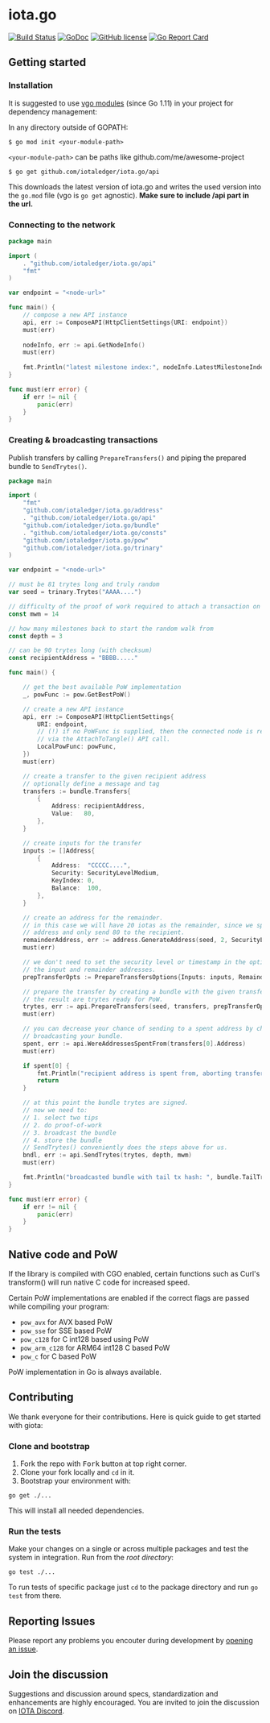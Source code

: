 # iota.go

[![Build Status](https://travis-ci.org/iotaledger/iota.go.svg?branch=master)](https://travis-ci.org/iotaledger/iota.go)
[![GoDoc](https://godoc.org/github.com/iotaledger/iota.go?status.svg)](https://godoc.org/github.com/iotaledger/iota.go)
[![GitHub license](https://img.shields.io/badge/license-MIT-blue.svg)](https://raw.githubusercontent.com/iotaledger/iota.go/master/LICENSE)
[![Go Report Card](https://goreportcard.com/badge/github.com/iotaledger/iota.go)](https://goreportcard.com/report/github.com/iotaledger/iota.go)

## Getting started

### Installation

It is suggested to use [vgo modules](https://github.com/golang/go/wiki/Modules) 
(since Go 1.11) in your project for dependency management:

In any directory outside of GOPATH:
```
$ go mod init <your-module-path>
```

`<your-module-path>` can be paths like github.com/me/awesome-project

```
$ go get github.com/iotaledger/iota.go/api
```
This downloads the latest version of iota.go and writes the used version into
the `go.mod` file (vgo is `go get` agnostic). **Make sure to include /api part in the url.**

### Connecting to the network

```go
package main

import (
    . "github.com/iotaledger/iota.go/api"
    "fmt"
)

var endpoint = "<node-url>"

func main() {
	// compose a new API instance
	api, err := ComposeAPI(HttpClientSettings{URI: endpoint})
	must(err)
	
	nodeInfo, err := api.GetNodeInfo()
	must(err)
	
	fmt.Println("latest milestone index:", nodeInfo.LatestMilestoneIndex)
}

func must(err error) {
	if err != nil {
		panic(err)
	}
}
```

### Creating & broadcasting transactions

Publish transfers by calling `PrepareTransfers()` and piping the prepared bundle to `SendTrytes()`.

```go
package main

import (
	"fmt"
	"github.com/iotaledger/iota.go/address"
	. "github.com/iotaledger/iota.go/api"
	"github.com/iotaledger/iota.go/bundle"
	. "github.com/iotaledger/iota.go/consts"
	"github.com/iotaledger/iota.go/pow"
	"github.com/iotaledger/iota.go/trinary"
)

var endpoint = "<node-url>"

// must be 81 trytes long and truly random
var seed = trinary.Trytes("AAAA....")

// difficulty of the proof of work required to attach a transaction on the tangle
const mwm = 14

// how many milestones back to start the random walk from
const depth = 3

// can be 90 trytes long (with checksum)
const recipientAddress = "BBBB....."

func main() {

	// get the best available PoW implementation
	_, powFunc := pow.GetBestPoW()

	// create a new API instance
	api, err := ComposeAPI(HttpClientSettings{
		URI: endpoint,
		// (!) if no PoWFunc is supplied, then the connected node is requested to do PoW for us
		// via the AttachToTangle() API call.
		LocalPowFunc: powFunc,
	})
	must(err)

	// create a transfer to the given recipient address
	// optionally define a message and tag
	transfers := bundle.Transfers{
		{
			Address: recipientAddress,
			Value:   80,
		},
	}

	// create inputs for the transfer
	inputs := []Address{
		{
			Address:  "CCCCC....",
			Security: SecurityLevelMedium,
			KeyIndex: 0,
			Balance:  100,
		},
	}

	// create an address for the remainder.
	// in this case we will have 20 iotas as the remainder, since we spend 100 from our input
	// address and only send 80 to the recipient.
	remainderAddress, err := address.GenerateAddress(seed, 2, SecurityLevelMedium)
	must(err)

	// we don't need to set the security level or timestamp in the options because we supply
	// the input and remainder addresses.
	prepTransferOpts := PrepareTransfersOptions{Inputs: inputs, RemainderAddress: &remainderAddress}

	// prepare the transfer by creating a bundle with the given transfers and inputs.
	// the result are trytes ready for PoW.
	trytes, err := api.PrepareTransfers(seed, transfers, prepTransferOpts)
	must(err)

	// you can decrease your chance of sending to a spent address by checking the address before
	// broadcasting your bundle.
	spent, err := api.WereAddressesSpentFrom(transfers[0].Address)
	must(err)

	if spent[0] {
		fmt.Println("recipient address is spent from, aborting transfer")
		return
	}

	// at this point the bundle trytes are signed.
	// now we need to:
	// 1. select two tips
	// 2. do proof-of-work
	// 3. broadcast the bundle
	// 4. store the bundle
	// SendTrytes() conveniently does the steps above for us.
	bndl, err := api.SendTrytes(trytes, depth, mwm)
	must(err)

	fmt.Println("broadcasted bundle with tail tx hash: ", bundle.TailTransactionHash(bndl))
}

func must(err error) {
	if err != nil {
		panic(err)
	}
}

```

## Native code and PoW
If the library is compiled with CGO enabled, certain functions such as Curl's transform() will
run native C code for increased speed. 

Certain PoW implementations are enabled if the correct flags are passed while compiling your program:
* `pow_avx` for AVX based PoW
* `pow_sse` for SSE based PoW
* `pow_c128` for C int128 based using PoW
* `pow_arm_c128` for ARM64 int128 C based PoW
* `pow_c` for C based PoW

PoW implementation in Go is always available.

## Contributing

We thank everyone for their contributions. Here is quick guide to get started with giota:

### Clone and bootstrap

1. Fork the repo with <kbd>Fork</kbd> button at top right corner.
2. Clone your fork locally and `cd` in it.
3. Bootstrap your environment with:

```
go get ./...
```

This will install all needed dependencies.

### Run the tests

Make your changes on a single or across multiple packages and test the system in integration. Run from the _root directory_:

```
go test ./...
```

To run tests of specific package just `cd` to the package directory and run `go test` from there.

## Reporting Issues

Please report any problems you encouter during development by [opening an issue](https://github.com/iotaledger/iota.go/issues/new).

## Join the discussion

Suggestions and discussion around specs, standardization and enhancements are highly encouraged.
You are invited to join the discussion on [IOTA Discord](https://discord.gg/DTbJufa).